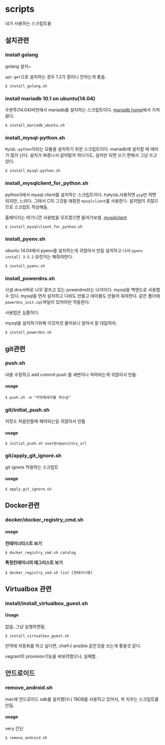 # scripts
내가 사용하는 스크립트들

## 설치관련

### install golang

golang 설치~

`apt-get`으로 설치하는 경우 1.2가 깔리니 안까는게 좋음.


```
$ install_golang.sh
```


### install mariadb 10.1 on ubuntu(14.04)

우분투(14.04)버전에서 mariadb를 설치하는 스크립트이다. 
[mariadb home](https://downloads.mariadb.org/mariadb/repositories/#mirror=kaist&distro=Ubuntu&distro_release=trusty--ubuntu_trusty&version=10.1)에서 가져왔다.

```
$ install_mariadb_ubuntu.sh
```

### install_mysql-python.sh

`MySQL-python`이라는 모듈을 설치하기 위한 스크립트이다.
mariadb에 설치할 때 에러가 많이 난다.
설치가 짜증나서 갈아탈까 하다가도, 설치만 되면 쓰기 편해서 그냥 쓰고 있다. 


```
$ install_mysql-python.sh
```


### install_mysqlclient_for_python.sh 

python3에서 mysql client를 설치하는 스크립트이다. `PyMySQL`사용하면 `pip`만 하면 되지만, 느리다. 
그래서 C의 그것을 래핑한 `mysqlclient`를 사용한다. 설치법이 귀찮으므로 스크립트 작성해둠.

홈페이지는 여기니깐 사용법을 모르겠으면 들어가보셈.
[mysqlclient](https://github.com/PyMySQL/mysqlclient-python)

```
$ install_mysqlclient_for_python.sh
```

### install_pyenv.sh 
ubuntu 14.04에서 pyenv를 설치하는게 귀찮아서 만듬
설치하고 나서 `pyenv install 3.5.2` 요런거는 해줘야한다. 

```
$ install_pyenv.sh
```

### install_powerdns.sh

사설 dns서버로 너무 잘쓰고 있는 powerdns라는 녀석이다. mysql을 백엔드로 사용할 수 있다. mysql을 먼저 설치하고 디비도 만들고 테이블도 만들어 줘야한다. 같은 폴더에 `powerdns_init.sql`파일이 있어야만 작동한다. 

사용법은 심플하다. 

mysql을 설치하기위해 이것저것 물어보니 알아서 잘 대답하자. 

```
$ install_powerdns.sh
```

## git관련

### push.sh
내용 수정하고 add commit push 를 세번이나 쳐야되는게 귀찮아서 만듦.

#### usage
```
$ push.sh -m "커밋메세지를 적으삼"
```

### git/initial_push.sh
저장소 처음만들때 해야되는일 귀찮아서 만듦

#### usage

```
$ initial_push.sh user@repository_url
```

### git/apply_git_ignore.sh
git ignore 적용하는 스크립트

#### usage

```
$ apply_git_ignore.sh
```

## Docker관련

### docker/docker_registry_cmd.sh

#### usage

**컨테이너리스트 보기**
```
$ docker_registry_cmd.sh catalog
```


**특정컨테이너의 태그리스트 보기**
```
$ docker_registry_cmd.sh list [컨테이너명]
```

## Virtualbox 관련

### install/install_virtualbox_guest.sh

#### Usage

없음..그냥 실행하면됨.

```
$ install_virtualbox_guest.sh
```

만약에 자동화를 하고 싶다면, chef나 ansible 같은것을 쓰는게 좋을것 같다.

vagrant의 provision기능을 써보려했으나, 실패함.

## 안드로이드

### remove_android.sh
mac에 안드로이드 sdk를 설치했더니 19GB를 사용하고 있어서, 싹 지우는 스크립트를 만듬.

#### usage
very 간단
```
$ remove_android.sh
```


